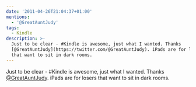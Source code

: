 ```yaml
---
date: '2011-04-26T21:04:37+01:00'
mentions:
  - '@GreatAuntJudy'
tags:
  - Kindle
description: >-
  Just to be clear - #Kindle is awesome, just what I wanted. Thanks
  [@GreatAuntJudy](https://twitter.com/@GreatAuntJudy). iPads are for losers
  that want to sit in dark rooms.
---
```

Just to be clear - #Kindle is awesome, just what I wanted. Thanks [@GreatAuntJudy](https://twitter.com/@GreatAuntJudy). iPads are for losers that want to sit in dark rooms.
